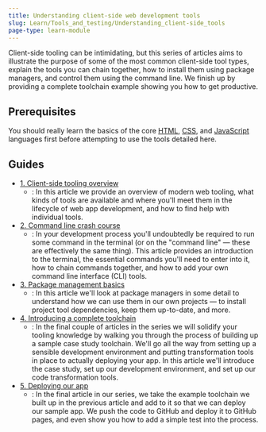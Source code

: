 ```yaml
---
title: Understanding client-side web development tools
slug: Learn/Tools_and_testing/Understanding_client-side_tools
page-type: learn-module
---
```




Client-side tooling can be intimidating, but this series of articles aims to illustrate the purpose of some of the most common client-side tool types, explain the tools you can chain together, how to install them using package managers, and control them using the command line. We finish up by providing a complete toolchain example showing you how to get productive.

## Prerequisites

You should really learn the basics of the core [HTML](/en-US/docs/Learn/HTML), [CSS](/en-US/docs/Learn/CSS), and [JavaScript](/en-US/docs/Learn/JavaScript) languages first before attempting to use the tools detailed here.

## Guides

- [1. Client-side tooling overview](/en-US/docs/Learn/Tools_and_testing/Understanding_client-side_tools/Overview)
  - : In this article we provide an overview of modern web tooling, what kinds of tools are available and where you'll meet them in the lifecycle of web app development, and how to find help with individual tools.
- [2. Command line crash course](/en-US/docs/Learn/Tools_and_testing/Understanding_client-side_tools/Command_line)
  - : In your development process you'll undoubtedly be required to run some command in the terminal (or on the "command line" — these are effectively the same thing). This article provides an introduction to the terminal, the essential commands you'll need to enter into it, how to chain commands together, and how to add your own command line interface (CLI) tools.
- [3. Package management basics](/en-US/docs/Learn/Tools_and_testing/Understanding_client-side_tools/Package_management)
  - : In this article we'll look at package managers in some detail to understand how we can use them in our own projects — to install project tool dependencies, keep them up-to-date, and more.
- [4. Introducing a complete toolchain](/en-US/docs/Learn/Tools_and_testing/Understanding_client-side_tools/Introducing_complete_toolchain)
  - : In the final couple of articles in the series we will solidify your tooling knowledge by walking you through the process of building up a sample case study toolchain. We'll go all the way from setting up a sensible development environment and putting transformation tools in place to actually deploying your app. In this article we'll introduce the case study, set up our development environment, and set up our code transformation tools.
- [5. Deploying our app](/en-US/docs/Learn/Tools_and_testing/Understanding_client-side_tools/Deployment)
  - : In the final article in our series, we take the example toolchain we built up in the previous article and add to it so that we can deploy our sample app. We push the code to GitHub and deploy it to GitHub pages, and even show you how to add a simple test into the process.
